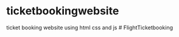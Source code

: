# ticketbookingwebsite
ticket booking website using html css and js
#   F l i g h t T i c k e t b o o k i n g  
 